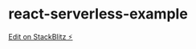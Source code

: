 # react-serverless-example

[Edit on StackBlitz ⚡️](https://stackblitz.com/edit/react-serverless-example)